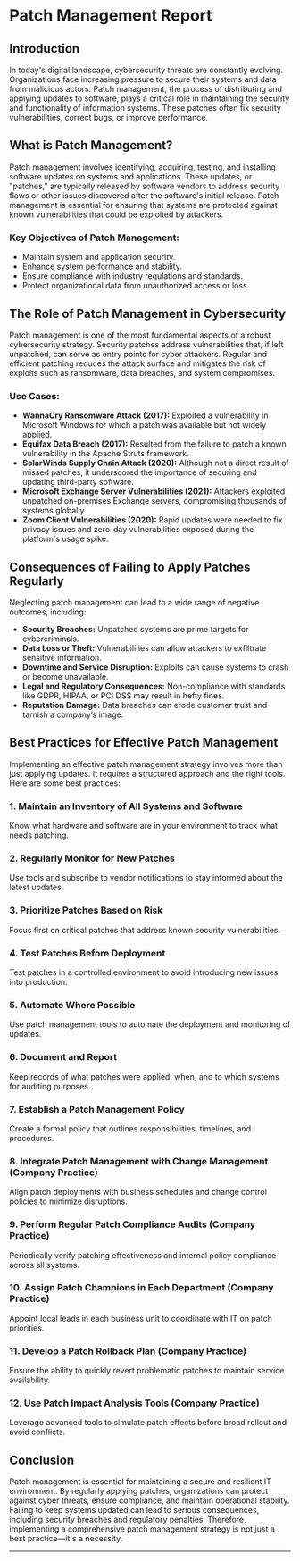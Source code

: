 # Patch Management Report

## Introduction

In today's digital landscape, cybersecurity threats are constantly evolving. Organizations face increasing pressure to secure their systems and data from malicious actors. Patch management, the process of distributing and applying updates to software, plays a critical role in maintaining the security and functionality of information systems. These patches often fix security vulnerabilities, correct bugs, or improve performance.

## What is Patch Management?

Patch management involves identifying, acquiring, testing, and installing software updates on systems and applications. These updates, or "patches," are typically released by software vendors to address security flaws or other issues discovered after the software's initial release. Patch management is essential for ensuring that systems are protected against known vulnerabilities that could be exploited by attackers.

### Key Objectives of Patch Management:
- Maintain system and application security.
- Enhance system performance and stability.
- Ensure compliance with industry regulations and standards.
- Protect organizational data from unauthorized access or loss.

## The Role of Patch Management in Cybersecurity

Patch management is one of the most fundamental aspects of a robust cybersecurity strategy. Security patches address vulnerabilities that, if left unpatched, can serve as entry points for cyber attackers. Regular and efficient patching reduces the attack surface and mitigates the risk of exploits such as ransomware, data breaches, and system compromises.

### Use Cases:
- **WannaCry Ransomware Attack (2017):** Exploited a vulnerability in Microsoft Windows for which a patch was available but not widely applied.
- **Equifax Data Breach (2017):** Resulted from the failure to patch a known vulnerability in the Apache Struts framework.
- **SolarWinds Supply Chain Attack (2020):** Although not a direct result of missed patches, it underscored the importance of securing and updating third-party software.
- **Microsoft Exchange Server Vulnerabilities (2021):** Attackers exploited unpatched on-premises Exchange servers, compromising thousands of systems globally.
- **Zoom Client Vulnerabilities (2020):** Rapid updates were needed to fix privacy issues and zero-day vulnerabilities exposed during the platform's usage spike.

## Consequences of Failing to Apply Patches Regularly

Neglecting patch management can lead to a wide range of negative outcomes, including:

- **Security Breaches:** Unpatched systems are prime targets for cybercriminals.
- **Data Loss or Theft:** Vulnerabilities can allow attackers to exfiltrate sensitive information.
- **Downtime and Service Disruption:** Exploits can cause systems to crash or become unavailable.
- **Legal and Regulatory Consequences:** Non-compliance with standards like GDPR, HIPAA, or PCI DSS may result in hefty fines.
- **Reputation Damage:** Data breaches can erode customer trust and tarnish a company’s image.

## Best Practices for Effective Patch Management

Implementing an effective patch management strategy involves more than just applying updates. It requires a structured approach and the right tools. Here are some best practices:

### 1. **Maintain an Inventory of All Systems and Software**
Know what hardware and software are in your environment to track what needs patching.

### 2. **Regularly Monitor for New Patches**
Use tools and subscribe to vendor notifications to stay informed about the latest updates.

### 3. **Prioritize Patches Based on Risk**
Focus first on critical patches that address known security vulnerabilities.

### 4. **Test Patches Before Deployment**
Test patches in a controlled environment to avoid introducing new issues into production.

### 5. **Automate Where Possible**
Use patch management tools to automate the deployment and monitoring of updates.

### 6. **Document and Report**
Keep records of what patches were applied, when, and to which systems for auditing purposes.

### 7. **Establish a Patch Management Policy**
Create a formal policy that outlines responsibilities, timelines, and procedures.

### 8. **Integrate Patch Management with Change Management (Company Practice)**
Align patch deployments with business schedules and change control policies to minimize disruptions.

### 9. **Perform Regular Patch Compliance Audits (Company Practice)**
Periodically verify patching effectiveness and internal policy compliance across all systems.

### 10. **Assign Patch Champions in Each Department (Company Practice)**
Appoint local leads in each business unit to coordinate with IT on patch priorities.

### 11. **Develop a Patch Rollback Plan (Company Practice)**
Ensure the ability to quickly revert problematic patches to maintain service availability.

### 12. **Use Patch Impact Analysis Tools (Company Practice)**
Leverage advanced tools to simulate patch effects before broad rollout and avoid conflicts.

## Conclusion

Patch management is essential for maintaining a secure and resilient IT environment. By regularly applying patches, organizations can protect against cyber threats, ensure compliance, and maintain operational stability. Failing to keep systems updated can lead to serious consequences, including security breaches and regulatory penalties. Therefore, implementing a comprehensive patch management strategy is not just a best practice—it's a necessity.

---